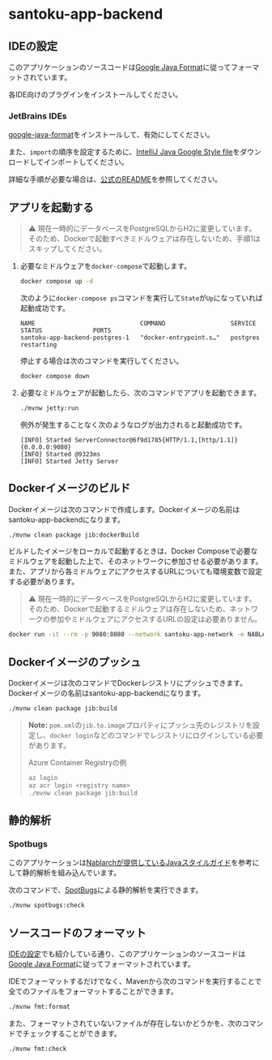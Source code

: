 # santoku-app-backend

## IDEの設定

このアプリケーションのソースコードは[Google Java Format](https://github.com/google/google-java-format)に従ってフォーマットされています。

各IDE向けのプラグインをインストールしてください。

### JetBrains IDEs

[google-java-format](https://plugins.jetbrains.com/plugin/8527-google-java-format/)をインストールして、有効にしてください。

また、`import`の順序を設定するために、[IntelliJ Java Google Style file](https://raw.githubusercontent.com/google/styleguide/gh-pages/intellij-java-google-style.xml)をダウンロードしてインポートしてください。

詳細な手順が必要な場合は、[公式のREADME](https://github.com/google/google-java-format#intellij-android-studio-and-other-jetbrains-ides)を参照してください。

## アプリを起動する

> ⚠️ 現在一時的にデータベースをPostgreSQLからH2に変更しています。
> そのため、Dockerで起動すべきミドルウェアは存在しないため、手順1はスキップしてください。

1. 必要なミドルウェアを`docker-compose`で起動します。

   ```bash
   docker compose up -d
   ```

   次のように`docker-compose ps`コマンドを実行して`State`が`Up`になっていれば起動成功です。

   ```
   NAME                             COMMAND                  SERVICE             STATUS              PORTS
   santoku-app-backend-postgres-1   "docker-entrypoint.s…"   postgres            restarting
   ```

   停止する場合は次のコマンドを実行してください。

   ```bash
   docker compose down
   ```

2. 必要なミドルウェアが起動したら、次のコマンドでアプリを起動できます。

   ```bash
   ./mvnw jetty:run
   ```
   例外が発生することなく次のようなログが出力されると起動成功です。

   ```
   [INFO] Started ServerConnector@6f9d1785{HTTP/1.1,[http/1.1]}{0.0.0.0:9080}
   [INFO] Started @9323ms
   [INFO] Started Jetty Server
   ```

## Dockerイメージのビルド

Dockerイメージは次のコマンドで作成します。Dockerイメージの名前はsantoku-app-backendになります。

```bash
./mvnw clean package jib:dockerBuild
```

ビルドしたイメージをローカルで起動するときは、Docker Composeで必要なミドルウェアを起動した上で、そのネットワークに参加させる必要があります。また、アプリから各ミドルウェアにアクセスするURLについても環境変数で設定する必要があります。

> ⚠️ 現在一時的にデータベースをPostgreSQLからH2に変更しています。
> そのため、Dockerで起動するミドルウェアは存在しないため、ネットワークの参加やミドルウェアにアクセスするURLの設定は必要ありません。

```bash
docker run -it --rm -p 9080:8080 --network santoku-app-network -e NABLARCH_DB_URL="jdbc:postgresql://postgres:5432/postgres" santoku-app-backend:latest
```

## Dockerイメージのプッシュ

Dockerイメージは次のコマンドでDockerレジストリにプッシュできます。Dockerイメージの名前はsantoku-app-backendになります。

```bash
./mvnw clean package jib:build
```

> **Note:** `pom.xml`の`jib.to.image`プロパティにプッシュ先のレジストリを設定し、`docker login`などのコマンドでレジストリにログインしている必要があります。
> 
> Azure Container Registryの例
> ```bash
> az login
> az acr login <registry name>
> ./mvnw clean package jib:build
> ```

## 静的解析

### Spotbugs

このアプリケーションは[Nablarchが提供しているJavaスタイルガイド](https://github.com/nablarch-development-standards/nablarch-style-guide/tree/2.0/java)を参考にして静的解析を組み込んでいます。

次のコマンドで、[SpotBugs](https://spotbugs.readthedocs.io/ja/latest/)による静的解析を実行できます。

```bash
./mvnw spotbugs:check
```

## ソースコードのフォーマット

[IDEの設定](#ideの設定)でも紹介している通り、このアプリケーションのソースコードは[Google Java Format](https://github.com/google/google-java-format)に従ってフォーマットされています。

IDEでフォーマットするだけでなく、Mavenから次のコマンドを実行することで全てのファイルをフォーマットすることができます。

```bash
./mvnw fmt:format
```

また、フォーマットされていないファイルが存在しないかどうかを、次のコマンドでチェックすることができます。

```bash
./mvnw fmt:check
```
